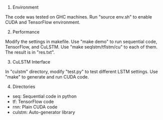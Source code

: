 1) Environment

The code was tested on GHC machines. Run "source env.sh" to enable CUDA and TensorFlow environment.

2) Performance

Modify the settings in makefile. Use "make demo" to run sequential code, TensorFlow, and CuLSTM. Use "make seqlstm/tflstm/cu" to each of them. The result is in "res.txt".

3) CuLSTM Interface

In "culstm" directory, modify "test.py" to test different LSTM settings. Use "make" to generate and run CUDA code.

4) Directories

- seq: Sequential code in python
- tf: TensorFlow code
- rnn: Plain CUDA code
- culstm: Auto-generator library
